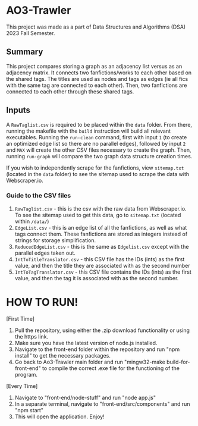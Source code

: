 # AO3-Trawler
This project was made as a part of Data Structures and Algorithms (DSA) 2023 Fall Semester.


## Summary
This project compares storing a graph as an adjacency list versus as an adjacency matrix. It connects two fanfictions/works to each other based on the shared tags. The titles are used as nodes and tags as edges (ie all fics with the same tag are connected to each other). Then, two fanfictions are connected to each other through these shared tags.

## Inputs
A `RawTaglist.csv` is required to be placed within the `data` folder. From there, running the makefile with the `build` instruction will build all relevant executables. Running the `run-clean` command, first with input `1` (to create an optimized edge list so there are no parallel edges), followed by input `2` and `MAX` will create the other CSV files necessary to create the graph. Then, running `run-graph` will compare the two graph data structure creation times.

If you wish to independently scrape for the fanfictions, view `sitemap.txt` (located in the `data` folder) to see the sitemap used to scrape the data with Webscraper.io.

### Guide to the CSV files
1. `RawTaglist.csv` - this is the csv with the raw data from Webscraper.io. To see the sitemap used to get this data, go to `sitemap.txt` (located within `/data/`)
2. `EdgeList.csv` - this is an edge list of all the fanfictions, as well as what tags connect them. These fanfictions are stored as integers instead of strings for storage simplification.
3. `ReducedEdgeList.csv` - this is the same as `Edgelist.csv` except with the parallel edges taken out.
4. `IntToTitleTranslator.csv` - this CSV file has the IDs (ints) as the first value, and then the title they are associated with as the second number
5. `IntToTagTranslator.csv` - this CSV file contains the IDs (ints) as the first value, and then the tag it is associated with as the second number.

# HOW TO RUN!
[First Time]
1. Pull the repository, using either the .zip download functionality or using the https link.
2. Make sure you have the latest version of node.js installed.
3. Navigate to the front-end folder within the repository and run "npm install" to get the necessary packages.
4. Go back to Ao3-Trawler main folder and run "mingw32-make build-for-front-end" to compile the correct .exe file for the functioning of the program.

[Every Time]
1. Navigate to "front-end/node-stuff" and run "node app.js"
2. In a separate terminal, navigate to "front-end/src/components" and run "npm start"
3. This will open the application. Enjoy!

